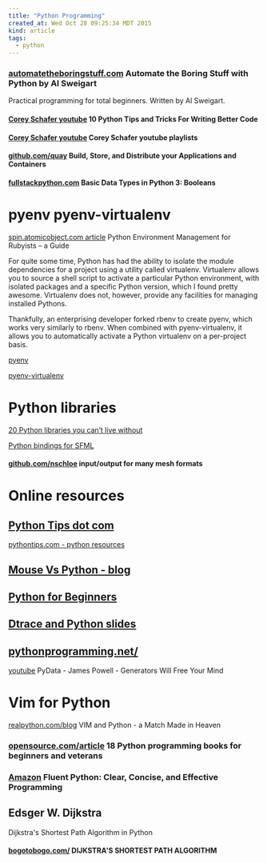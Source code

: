 ```yaml
---
title: "Python Programming"
created_at: Wed Oct 28 09:25:34 MDT 2015
kind: article
tags:
  - python
---
```


<h3>
  <a href="https://automatetheboringstuff.com/" target="_blank">automatetheboringstuff.com</a>
  Automate the Boring Stuff with Python by Al Sweigart
</h3>

Practical programming for total beginners. Written by Al Sweigart.

<h4>
  <a href="https://www.youtube.com/watch?v=C-gEQdGVXbk" target="_blank">Corey Schafer youtube</a>
  10 Python Tips and Tricks For Writing Better Code
</h4>

<h4>
  <a href="https://www.youtube.com/user/schafer5/playlists" target="_blank">Corey Schafer youtube</a>
  Corey Schafer youtube playlists
</h4>

<h4>
  <a href="https://github.com/quay/quay" target="_blank">github.com/quay</a>
  Build, Store, and Distribute your Applications and Containers
</h4>

<h4>
  <a href="https://www.fullstackpython.com/blog/python-basic-data-types-booleans.html" target="_blank">fullstackpython.com</a>
  Basic Data Types in Python 3: Booleans
</h4>

# pyenv pyenv-virtualenv

<a href="https://spin.atomicobject.com/2015/01/02/python-environment-mgmt/" target="_blank">spin.atomicobject.com article</a>
Python Environment Management for Rubyists – a Guide 

For quite some time, Python has had the ability to isolate the module
dependencies for a project using a utility called virtualenv. Virtualenv
allows you to source a shell script to activate a particular Python
environment, with isolated packages and a specific Python version,
which I found pretty awesome. Virtualenv does not, however, provide any
facilities for managing installed Pythons.

Thankfully, an enterprising developer forked rbenv to create pyenv, which
works very similarly to rbenv. When combined with pyenv-virtualenv,
it allows you to automatically activate a Python virtualenv on a
per-project basis.


<a href="https://github.com/yyuu/pyenv" target="_blank">pyenv</a>

<a href="https://github.com/yyuu/pyenv-virtualenv" target="_blank">pyenv-virtualenv</a>

# Python libraries

<a href="http://pythontips.com/2013/07/30/20-python-libraries-you-cant-live-without/" target="_blank">20 Python libraries you can’t live without</a>

<a href="http://python-sfml.org/" target="_blank">Python bindings for SFML</a>

<h4>
  <a href="https://github.com/nschloe/meshio" target="_blank">github.com/nschloe</a>
  input/output for many mesh formats
</h4>

# Online resources

## <a href="http://pythontips.com/" target="_blank">Python Tips dot com</a>

<a href="http://pythontips.com/python-resources/" target="_blank">pythontips.com - python resources</a>

## <a href="http://www.blog.pythonlibrary.org/" target="_blank">Mouse Vs Python - blog</a>


## <a href="http://www.pythonforbeginners.com/" target="_blank">Python for Beginners</a>

## <a href="https://github.com/pyconsk/2016-slides/blob/master/Python_and_DTrace/DTrace%20-%20pyconSK.pdf" target="_blank">Dtrace and Python slides</a>

## <a href="https://pythonprogramming.net/" target="_blank">pythonprogramming.net/</a>

<a href="https://www.youtube.com/watch?v=RdhoN4VVqq8" target="_blank">youtube</a>
PyData - James Powell - Generators Will Free Your Mind

# Vim for Python

<a href="https://realpython.com/blog/python/vim-and-python-a-match-made-in-heaven/" target="_blank">realpython.com/blog</a>
VIM and Python - a Match Made in Heaven 

<h3>
  <a href="https://opensource.com/article/18/9/python-programming-book-list" target="_blank">opensource.com/article</a>
  18 Python programming books for beginners and veterans
</h3>

<h3>
  <a href="https://www.amazon.com/Fluent-Python-Concise-Effective-Programming-dp-1491946008/dp/1491946008" target="_blank">Amazon</a>
  Fluent Python: Clear, Concise, and Effective Programming
</h3>


<h2>Edsger W. Dijkstra</h2>

Dijkstra's Shortest Path Algorithm in Python

<h4>
  <a href="https://bogotobogo.com/python/python_Dijkstras_Shortest_Path_Algorithm.php" target="_blank">bogotobogo.com/</a>
  DIJKSTRA'S SHORTEST PATH ALGORITHM
</h4>

<!--
html boilerplate fragments
<a href="" target="_blank"></a>
<a name=""></a>
<img src="" width="400px">
<ul>
  <li></li>
  <li><a href="" target="_blank"></a></li>
</ul>
<pre>
</pre>
<p style="margin-bottom: 2em;"></p>
<hr style="border: 0; height: 3px; background: #333; background-image: linear-gradient(to right, #ccc, #333, #ccc);">
<pre><code>
</code></pre>
<math xmlns='http://www.w3.org/1998/Math/MathML' display='block'>
</math>
:-->
